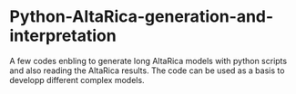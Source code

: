 # Python-AltaRica-generation-and-interpretation
A few codes enbling to generate long AltaRica models with python scripts and also reading the AltaRica results. The code can be used as a basis to developp different complex models.
